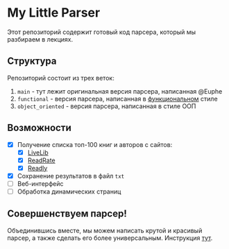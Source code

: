 # My Little Parser

Этот репозиторий содержит готовый код парсера, который мы разбираем в лекциях.

## Структура
Репозиторий состоит из трех веток:

1. `main` - тут лежит оригинальная версия парсера, написанная @Euphe
2. `functional` - версия парсера, написанная в [функциональном](https://ru.wikipedia.org/wiki/%D0%A4%D1%83%D0%BD%D0%BA%D1%86%D0%B8%D0%BE%D0%BD%D0%B0%D0%BB%D1%8C%D0%BD%D0%BE%D0%B5_%D0%BF%D1%80%D0%BE%D0%B3%D1%80%D0%B0%D0%BC%D0%BC%D0%B8%D1%80%D0%BE%D0%B2%D0%B0%D0%BD%D0%B8%D0%B5) стиле
3. `object_oriented` - версия парсера, написанная в стиле ООП

## Возможности

- [X] Получение списка топ-100 книг и авторов с сайтов:
  - [X] [LiveLib](http://www.livelib.ru/books/top)
  - [X] [ReadRate](http://readrate.com/rus/ratings/top100)
  - [X] [Readly](http://readly.ru/books/top)
- [X] Сохранение результатов в файл `txt`
- [ ] Веб-интерфейс
- [ ] Обработка динамических страниц

## Совершенствуем парсер!

Объединившись вместе, мы можем написать крутой и красивый парсер, а также сделать его более универсальным. Инструкция [тут](.github/CONTRIBUTING.md).
